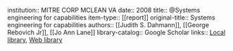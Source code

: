 institution:: MITRE CORP MCLEAN VA
date:: 2008
title:: @Systems engineering for capabilities
item-type:: [[report]]
original-title:: Systems engineering for capabilities
authors:: [[Judith S. Dahmann]], [[George Rebovich Jr]], [[Jo Ann Lane]]
library-catalog:: Google Scholar
links:: [Local library](zotero://select/library/items/3XH3F7YD), [Web library](https://www.zotero.org/users/6520516/items/3XH3F7YD)
